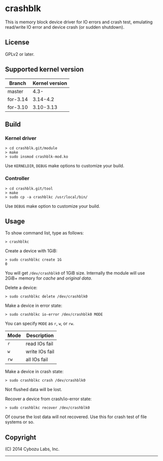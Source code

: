 # crashblk

This is memory block device driver for IO errors and crash test,
emulating read/write IO error and device crash (or sudden shutdown).

## License

GPLv2 or later.

## Supported kernel version

| Branch   | Kernel version |
|----------|----------------|
| master   | 4.3-           |
| for-3.14 | 3.14-4.2       |
| for-3.10 | 3.10-3.13      |

## Build

### Kernel driver

```
> cd crashblk.git/module
> make
> sudo insmod crashblk-mod.ko
```

Use `KERNELDIR`, `DEBUG` make options to customize your build.

### Controller

```
> cd crashblk.git/tool
> make
> sudo cp -a crashblkc /usr/local/bin/
```

Use `DEBUG` make option to customize your build.

## Usage

To show command list, type as follows:
```
> crashblkc
```

Create a device with 1GiB:
```
> sudo crashblkc create 1G
0
```

You will get `/dev/crashblk0` of 1GiB size.
Internally the module will use 2GiB+ memory
for *cache* and *original data*.

Delete a device:
```
> sudo crashblkc delete /dev/crashblk0
```

Make a device in error state:
```
> sudo crashblkc io-error /dev/crashblk0 MODE
```
You can specify `MODE` as `r`, `w`, or `rw`.

| Mode | Description    |
|------|----------------|
| `r`  | read IOs fail  |
| `w`  | write IOs fail |
| `rw` | all IOs fail   |

Make a device in crash state:
```
> sudo crashblkc crash /dev/crashblk0
```

Not flushed data will be lost.

Recover a device from crash/io-error state:
```
> sudo crashblkc recover /dev/crashblk0
```

Of course the lost data will not recovered.
Use this for crash test of file systems or so.


## Copyright

(C) 2014 Cybozu Labs, Inc.

-----
